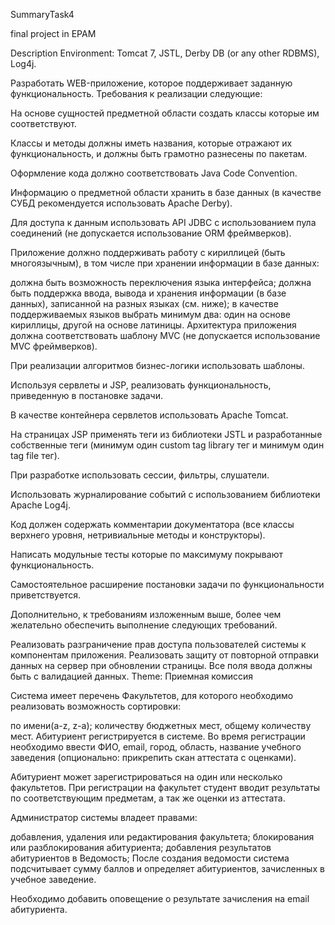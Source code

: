SummaryTask4

final project in EPAM

Description Environment: Tomcat 7, JSTL, Derby DB (or any other RDBMS), Log4j.

Разработать WEB-приложение, которое поддерживает заданную функциональность. Требования к реализации следующие:

На основе сущностей предметной области создать классы которые им соответствуют.

Классы и методы должны иметь названия, которые отражают их функциональность, и должны быть грамотно разнесены по пакетам.

Оформление кода должно соответствовать Java Code Convention.

Информацию о предметной области хранить в базе данных (в качестве СУБД рекомендуется использовать Apache Derby).

Для доступа к данным использовать API JDBC с использованием пула соединений (не допускается использование ORM фреймверков).

Приложение должно поддерживать работу с кириллицей (быть многоязычным), в том числе при хранении информации в базе данных:

должна быть возможность переключения языка интерфейса;
должна быть поддержка ввода, вывода и хранения информации (в базе данных), записанной на разных языках (см. ниже);
в качестве поддерживаемых языков выбрать минимум два: один на основе кириллицы, другой на основе латиницы.
Архитектура приложения должна соответствовать шаблону MVC (не допускается использование MVC фреймверков).

При реализации алгоритмов бизнес-логики использовать шаблоны.

Используя сервлеты и JSP, реализовать функциональность, приведенную в постановке задачи.

В качестве контейнера сервлетов использовать Apache Tomcat.

На страницах JSP применять теги из библиотеки JSTL и разработанные собственные теги (минимум один custom tag library тег и минимум один tag file тег).

При разработке использовать сессии, фильтры, слушатели.

Использовать журналирование событий с использованием библиотеки Apache Log4j.

Код должен содержать комментарии документатора (все классы верхнего уровня, нетривиальные методы и конструкторы).

Написать модульные тесты которые по максимуму покрывают функциональность.

Самостоятельное расширение постановки задачи по функциональности приветствуется.

Дополнительно, к требованиям изложенным выше, более чем желательно обеспечить выполнение следующих требований.

Реализовать разграничение прав доступа пользователей системы к компонентам приложения.
Реализовать защиту от повторной отправки данных на сервер при обновлении страницы.
Все поля ввода должны быть с валидацией данных.
Theme: Приемная комиссия

Система имеет перечень Факультетов, для которого необходимо реализовать возможность сортировки:

по имени(a-z, z-a);
количеству бюджетных мест,
общему количеству мест.
Абитуриент регистрируется в системе. Во время регистрации необходимо ввести ФИО, email, город, область, название учебного заведения (опционально: прикрепить скан аттестата с оценками).

Абитуриент может зарегистрироваться на один или несколько факультетов. При регистрации на факультет студент вводит результаты по соответствующим предметам, а так же оценки из аттестата.

Администратор системы владеет правами:

добавления, удаления или редактирования факультета;
блокирования или разблокирования абитуриента;
добавления результатов абитуриентов в Ведомость;
После создания ведомости система подсчитывает сумму баллов и определяет абитуриентов, зачисленных в учебное заведение.

Необходимо добавить оповещение о результате зачисления на email абитуриента.
